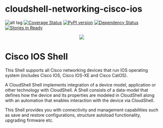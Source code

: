 # cloudshell-networking-cisco-ios
![alt tag](https://travis-ci.org/QualiSystems/Cisco-IOS-Shell.svg)
[![Coverage Status](https://coveralls.io/repos/github/QualiSystems/Cisco-IOS-Shell/badge.svg)](https://coveralls.io/github/QualiSystems/Cisco-IOS-Shell)
[![PyPI version](https://badge.fury.io/py/cloudshell-networking-cisco-ios.svg)](https://badge.fury.io/py/cloudshell-networking-cisco-ios)
[![Dependency Status](https://dependencyci.com/github/QualiSystems/Cisco-IOS-Shell/badge)](https://dependencyci.com/github/QualiSystems/Cisco-IOS-Shell)
[![Stories in Ready](https://badge.waffle.io/QualiSystems/Cisco-IOS-Shell.svg?label=ready&title=Ready)](http://waffle.io/QualiSystems/Cisco-IOS-Shell)

<p align="center">
<img src="https://github.com/QualiSystems/devguide_source/raw/master/logo.png"></img>
</p>

# Cisco IOS Shell
This Shell supports all Cisco networking devices that run IOS operating system (includes Cisco IOS, Cisco IOS-XE and Cisco CatOS).

A CloudShell Shell implements integration of a device model, application or other technology with CloudShell. A Shell consists of a data-model that defines how the device and its properties are modeled in CloudShell along with an automation that enables interaction with the device via CloudShell.

This Shell provides you with connectivity and management capabilities such as save and restore configurations, structure autoload functionality, upgrading firmware etc.
